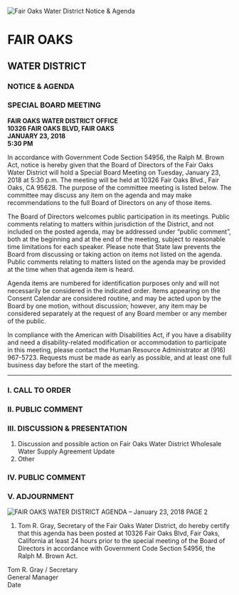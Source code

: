 <!-- Page 1 -->
![Fair Oaks Water District Notice & Agenda](https://example.com/image.png)

# FAIR OAKS  
## WATER DISTRICT  

### NOTICE & AGENDA  
### SPECIAL BOARD MEETING  

**FAIR OAKS WATER DISTRICT OFFICE**  
**10326 FAIR OAKS BLVD, FAIR OAKS**  
**JANUARY 23, 2018**  
**5:30 PM**  

In accordance with Government Code Section 54956, the Ralph M. Brown Act, notice is hereby given that the Board of Directors of the Fair Oaks Water District will hold a Special Board Meeting on Tuesday, January 23, 2018 at 5:30 p.m. The meeting will be held at 10326 Fair Oaks Blvd., Fair Oaks, CA 95628. The purpose of the committee meeting is listed below. The committee may discuss any item on the agenda and may make recommendations to the full Board of Directors on any of those items.

The Board of Directors welcomes public participation in its meetings. Public comments relating to matters within jurisdiction of the District, and not included on the posted agenda, may be addressed under “public comment”, both at the beginning and at the end of the meeting, subject to reasonable time limitations for each speaker. Please note that State law prevents the Board from discussing or taking action on items not listed on the agenda. Public comments relating to matters listed on the agenda may be provided at the time when that agenda item is heard.

Agenda items are numbered for identification purposes only and will not necessarily be considered in the indicated order. Items appearing on the Consent Calendar are considered routine, and may be acted upon by the Board by one motion, without discussion; however, any item may be considered separately at the request of any Board member or any member of the public.

In compliance with the American with Disabilities Act, if you have a disability and need a disability-related modification or accommodation to participate in this meeting, please contact the Human Resource Administrator at (916) 967-5723. Requests must be made as early as possible, and at least one full business day before the start of the meeting.

---

### I. CALL TO ORDER  

### II. PUBLIC COMMENT  

### III. DISCUSSION & PRESENTATION  
1. Discussion and possible action on Fair Oaks Water District Wholesale Water Supply Agreement Update  
2. Other  

### IV. PUBLIC COMMENT  

### V. ADJOURNMENT  
<!-- Page 2 -->
![FAIR OAKS WATER DISTRICT AGENDA – January 23, 2018 PAGE 2](https://via.placeholder.com/993x768.png?text=FAIR+OAKS+WATER+DISTRICT+AGENDA+%E2%80%93+January+23%2C+2018+PAGE+2)

1. Tom R. Gray, Secretary of the Fair Oaks Water District, do hereby certify that this agenda has been posted at 10326 Fair Oaks Blvd, Fair Oaks, California at least 24 hours prior to the special meeting of the Board of Directors in accordance with Government Code Section 54956, the Ralph M. Brown Act.

Tom R. Gray / Secretary  
General Manager  
Date  
